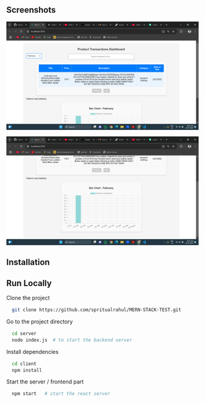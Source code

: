 
## Screenshots

![App Screenshot](./image/Screenshot%20(630).png)


![App Screenshot](./image/Screenshot%20(631).png)



## Installation


## Run Locally

Clone the project

```bash
  git clone https://github.com/spritualrahul/MERN-STACK-TEST.git
```

Go to the project directory

```bash
  cd server
  node index.js  # to start the backend server
```

Install dependencies

```bash
  cd client
  npm install
```

Start the server / frontend part

```bash
  npm start   # start the react server 
```


